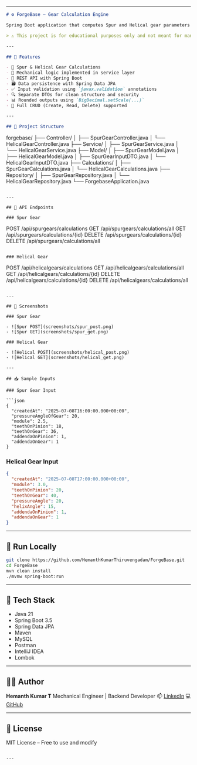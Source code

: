 

---

```markdown
# ⚙️ ForgeBase – Gear Calculation Engine

Spring Boot application that computes Spur and Helical gear parameters using mechanical formulas. Ideal for showcasing engineering + backend development skills.

> ⚠️ This project is for educational purposes only and not meant for manufacturing-grade outputs.

---

## 🚀 Features

- 📐 Spur & Helical Gear Calculations
- 🧠 Mechanical logic implemented in service layer
- 🔗 REST API with Spring Boot
- 🗃️ Data persistence with Spring Data JPA
- ✅ Input validation using `javax.validation` annotations
- 🔍 Separate DTOs for clean structure and security
- 📊 Rounded outputs using `BigDecimal.setScale(...)`
- 🔄 Full CRUD (Create, Read, Delete) supported

---

## 📁 Project Structure

```

forgebase/
├── Controller/
│   ├── SpurGearController.java
│   └── HelicalGearController.java
├── Service/
│   ├── SpurGearService.java
│   └── HelicalGearService.java
├── Model/
│   ├── SpurGearModel.java
│   ├── HelicalGearModel.java
│   ├── SpurGearInputDTO.java
│   └── HelicalGearInputDTO.java
├── Calculations/
│   ├── SpurGearCalculations.java
│   └── HelicalGearCalculations.java
├── Repository/
│   ├── SpurGearRepository.java
│   └── HelicalGearRepository.java
└── ForgebaseApplication.java

```

---

## 🧪 API Endpoints

### Spur Gear

```

POST   /api/spurgears/calculations
GET    /api/spurgears/calculations/all
GET    /api/spurgears/calculations/{id}
DELETE /api/spurgears/calculations/{id}
DELETE /api/spurgears/calculations/all

```

### Helical Gear

```

POST   /api/helicalgears/calculations
GET    /api/helicalgears/calculations/all
GET    /api/helicalgears/calculations/{id}
DELETE /api/helicalgears/calculations/{id}
DELETE /api/helicalgears/calculations/all

````

---

## 📸 Screenshots

### Spur Gear

- ![Spur POST](screenshots/spur_post.png)
- ![Spur GET](screenshots/spur_get.png)

### Helical Gear

- ![Helical POST](screenshots/helical_post.png)
- ![Helical GET](screenshots/helical_get.png)

---

## 📥 Sample Inputs

### Spur Gear Input

```json
{
  "createdAt": "2025-07-08T16:00:00.000+00:00",
  "pressureAngleOfGear": 20,
  "module": 2.5,
  "teethOnPinion": 18,
  "teethOnGear": 36,
  "addendaOnPinion": 1,
  "addendaOnGear": 1
}
````

### Helical Gear Input

```json
{
  "createdAt": "2025-07-08T17:00:00.000+00:00",
  "module": 3.0,
  "teethOnPinion": 20,
  "teethOnGear": 40,
  "pressureAngle": 20,
  "helixAngle": 15,
  "addendaOnPinion": 1,
  "addendaOnGear": 1
}
```

---

## 🔧 Run Locally

```bash
git clone https://github.com/HemanthKumarThiruvengadam/ForgeBase.git
cd ForgeBase
mvn clean install
./mvnw spring-boot:run
```

---

## 🧠 Tech Stack

* Java 21
* Spring Boot 3.5
* Spring Data JPA
* Maven
* MySQL
* Postman
* IntelliJ IDEA
* Lombok

---

## 👨‍💻 Author

**Hemanth Kumar T**
Mechanical Engineer | Backend Developer
📫 [LinkedIn](https://www.linkedin.com/in/hemanth-kumar-thiruvengadam/)
💻 [GitHub](https://github.com/HemanthKumarThiruvengadam)

---

## 📜 License

MIT License – Free to use and modify

```

---


